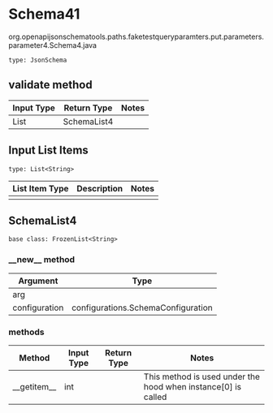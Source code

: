 # Schema41
org.openapijsonschematools.paths.faketestqueryparamters.put.parameters.parameter4.Schema4.java
```
type: JsonSchema
```

## validate method
| Input Type | Return Type | Notes |
| ---------- | ----------- | ----- |
| List<String> | SchemaList4 | |

## Input List Items
```
type: List<String>
```
List Item Type | Description | Notes
-------------------- | ------------- | -------------
 |  |

## SchemaList4
```
base class: FrozenList<String>
```
### &lowbar;&lowbar;new&lowbar;&lowbar; method
Argument | Type
-------- | ------
arg      | 
configuration | configurations.SchemaConfiguration

### methods
Method | Input Type | Return Type | Notes
------ | ---------- | ----------- | ------
&lowbar;&lowbar;getitem&lowbar;&lowbar; | int |  | This method is used under the hood when instance[0] is called
